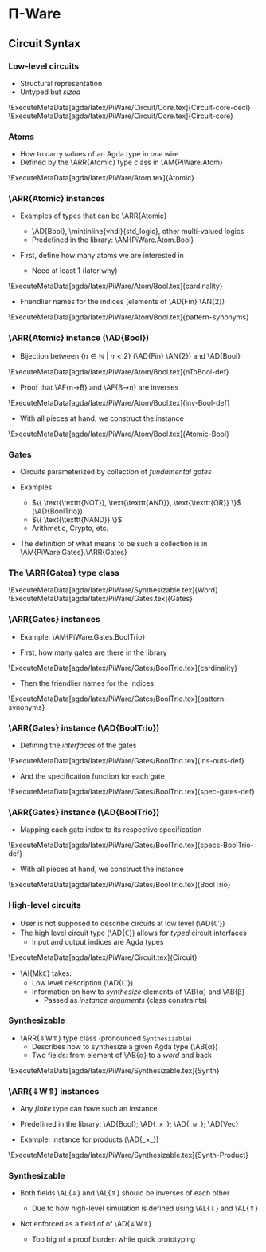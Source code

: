 Π-Ware
======

Circuit Syntax
--------------

### Low-level circuits ###

  * Structural representation
  * Untyped but _sized_

  \ExecuteMetaData[agda/latex/PiWare/Circuit/Core.tex]{Circuit-core-decl}
  \ExecuteMetaData[agda/latex/PiWare/Circuit/Core.tex]{Circuit-core}

### Atoms ###

  * How to carry values of an Agda type in _one_ wire
  * Defined by the \ARR{Atomic} type class in \AM{PiWare.Atom}

  \ExecuteMetaData[agda/latex/PiWare/Atom.tex]{Atomic}

### \ARR{Atomic} instances ###

  * Examples of types that can be \ARR{Atomic}
      + \AD{Bool}, \mintinline{vhdl}{std_logic}, other multi-valued logics
      + Predefined in the library: \AM{PiWare.Atom.Bool}

  * First, define how many atoms we are interested in
      + Need at least 1 (later why)

  \ExecuteMetaData[agda/latex/PiWare/Atom/Bool.tex]{cardinality}

  * Friendlier names for the indices (elements of \AD{Fin} \AN{2})

  \ExecuteMetaData[agda/latex/PiWare/Atom/Bool.tex]{pattern-synonyms}

### \ARR{Atomic} instance (\AD{Bool}) ###

  * Bijection between $\{ n ∈ ℕ ~|~ n < 2 \}$ (\AD{Fin} \AN{2}) and \AD{Bool}

  \ExecuteMetaData[agda/latex/PiWare/Atom/Bool.tex]{nToBool-def}

  * Proof that \AF{n→B} and \AF{B→n} are inverses

  \ExecuteMetaData[agda/latex/PiWare/Atom/Bool.tex]{inv-Bool-def}

  * With all pieces at hand, we construct the instance

  \ExecuteMetaData[agda/latex/PiWare/Atom/Bool.tex]{Atomic-Bool}

### Gates ###

  * Circuits parameterized by collection of _fundamental gates_

  * Examples:
      + $\{ \text{\texttt{NOT}}, \text{\texttt{AND}}, \text{\texttt{OR}} \}$ (\AD{BoolTrio})
      + $\{ \text{\texttt{NAND}} \}$
      + Arithmetic, Crypto, etc.

  * The definition of what means to be such a collection is in \AM{PiWare.Gates}.\ARR{Gates}

### The \ARR{Gates} type class ###

  \ExecuteMetaData[agda/latex/PiWare/Synthesizable.tex]{Word}
  \ExecuteMetaData[agda/latex/PiWare/Gates.tex]{Gates}

### \ARR{Gates} instances ###

  * Example: \AM{PiWare.Gates.BoolTrio}

  * First, how many gates are there in the library

  \ExecuteMetaData[agda/latex/PiWare/Gates/BoolTrio.tex]{cardinality}

  * Then the friendlier names for the indices

  \ExecuteMetaData[agda/latex/PiWare/Gates/BoolTrio.tex]{pattern-synonyms}

### \ARR{Gates} instance (\AD{BoolTrio}) ###

  * Defining the _interfaces_ of the gates

  \ExecuteMetaData[agda/latex/PiWare/Gates/BoolTrio.tex]{ins-outs-def}

  * And the specification function for each gate

  \ExecuteMetaData[agda/latex/PiWare/Gates/BoolTrio.tex]{spec-gates-def}

### \ARR{Gates} instance (\AD{BoolTrio}) ###

  * Mapping each gate index to its respective specification

  \ExecuteMetaData[agda/latex/PiWare/Gates/BoolTrio.tex]{specs-BoolTrio-def}

  * With all pieces at hand, we construct the instance

\ExecuteMetaData[agda/latex/PiWare/Gates/BoolTrio.tex]{BoolTrio}

### High-level circuits ###

  * User is not supposed to describe circuits at low level (\AD{ℂ′})
  * The high level circuit type (\AD{ℂ}) allows for _typed_ circuit interfaces
      + Input and output indices are Agda types

  \ExecuteMetaData[agda/latex/PiWare/Circuit.tex]{Circuit}

  * \AI{Mkℂ} takes:
      + Low level description (\AD{ℂ′})
      + Information on how to _synthesize_ elements of \AB{α} and \AB{β}
          - Passed as _instance arguments_ (class constraints)

### Synthesizable ###

  * \ARR{⇓W⇑} type class (pronounced `Synthesizable`)
      + Describes how to synthesize a given Agda type (\AB{α})
      + Two fields: from element of \AB{α} to a _word_ and back

  \ExecuteMetaData[agda/latex/PiWare/Synthesizable.tex]{Synth}

### \ARR{⇓W⇑} instances ###

  * Any _finite_ type can have such an instance
  * Predefined in the library: \AD{Bool}; \AD{\_×\_}; \AD{\_⊎\_}; \AD{Vec}

  * Example: instance for products (\AD{\_×\_})

  \ExecuteMetaData[agda/latex/PiWare/Synthesizable.tex]{Synth-Product}

### Synthesizable ###

  * Both fields \AL{⇓} and \AL{⇑} should be inverses of each other
      + Due to how high-level simulation is defined using \AL{⇓} and \AL{⇑}

  * Not enforced as a field of of \AD{⇓W⇑}
      + Too big of a proof burden while quick prototyping

